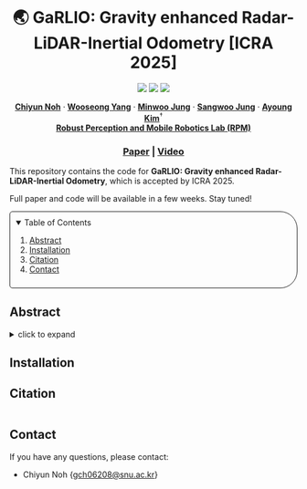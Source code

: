 <p align="center">

  <h1 align="center"> 🌏 GaRLIO: Gravity enhanced Radar-LiDAR-Inertial Odometry [ICRA 2025]</h1>

  <p align="center">
    <a href="https://github.com/ChiyunNoh/GaRLIO"><img src="https://img.shields.io/badge/-C++-blue?logo=cplusplus" /></a>
    <a href="https://github.com/ChiyunNoh/GaRLIO"><img src="https://img.shields.io/badge/Linux-FCC624?logo=linux&logoColor=black" /></a>
    <a href="https://github.com/ChiyunNoh/GaRLIO"><img src="https://img.shields.io/badge/Paper-pdf-<COLOR>.svg?style=flat-square" /></a>
    </a>
  </p>
  
  <p align="center">
    <a href="https://rpm.snu.ac.kr"><strong>Chiyun Noh</strong></a>
    ·
    <a href="https://rpm.snu.ac.kr"><strong>Wooseong Yang</strong></a>
    ·
    <a href="https://minwoo0611.github.io/about/"><strong>Minwoo Jung</strong></a>
    ·
    <a href="https://sangwoojung98.github.io"><strong>Sangwoo Jung</strong></a>
    ·
    <a href="https://ayoungk.github.io/"><strong>Ayoung Kim</strong></a><sup>†</sup>
    <br/>
    <a href="https://rpm.snu.ac.kr/"><strong>Robust Perception and Mobile Robotics Lab (RPM)</strong></a>
  </p>

  <h3 align="center"><a href="">Paper</a> | <a href="https://youtu.be/zeH3RQdIviw?si=aZg_WZfn4ErqkNu8">Video</a></h3>
  <div align="center"></div>
</p>


This repository contains the code for **GaRLIO: Gravity enhanced Radar-LiDAR-Inertial Odometry**, which is accepted by ICRA 2025. 

Full paper and code will be available in a few weeks. Stay tuned!

<!-- TABLE OF CONTENTS -->
<details open="open" style='padding: 10px; border-radius:5px 30px 30px 5px; border-style: solid; border-width: 1px;'>
  <summary>Table of Contents</summary>
  <ol>
    <li>
      <a href="#abstract">Abstract</a>
    </li>
    <li>
      <a href="#installation">Installation</a>
    </li>
    <li>
      <a href="#citation">Citation</a>
    </li>
    <li>
      <a href="#contact">Contact</a>
    </li>
  </ol>
</details>


## Abstract

<details>
  <summary>click to expand</summary>
Recently, gravity has been highlighted as a crucial constraint for state estimation to alleviate potential vertical drift. 
Existing online gravity estimation methods rely on pose estimation combined with IMU measurements, which is considered best practice when direct velocity measurements are unavailable. However, with radar sensors providing direct velocity data—a measurement not yet utilized for gravity estimation—we found a significant opportunity to improve gravity estimation accuracy substantially. GaRLIO, the proposed gravity-enhanced Radar-LiDAR-Inertial Odometry, can robustly predict gravity to reduce vertical drift while simultaneously enhancing state estimation performance using pointwise velocity measurements. Furthermore, GaRLIO ensures robustness in dynamic environments by utilizing radar to remove dynamic objects from LiDAR point clouds. Our method is validated through experiments in various environments prone to vertical drift, demonstrating superior performance compared to traditional LiDAR-Inertial Odometry methods. We make our source code publicly available to encourage further research and development.
</details>



## Installation


## Citation



```

```

## Contact
If you have any questions, please contact:

- Chiyun Noh {[gch06208@snu.ac.kr]()}
